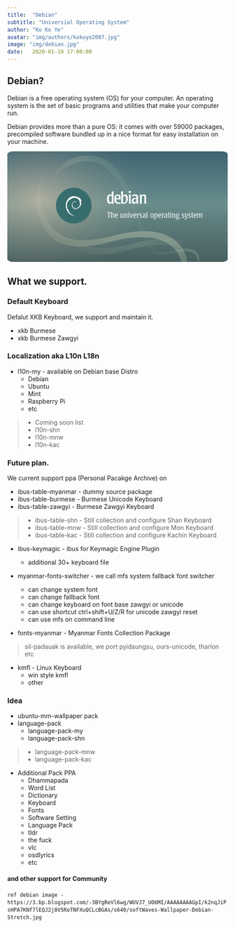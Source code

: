 ```yaml
---
title:  "Debian"
subtitle: "Universial Operating System"
author: "Ko Ko Ye"
avatar: "img/authors/kokoye2007.jpg"
image: "img/debian.jpg"
date:   2020-01-10 17:00:00
---
```


## Debian?

Debian is a free operating system (OS) for your computer. An operating system is the set of basic programs and utilities that make your computer run.

Debian provides more than a pure OS: it comes with over 59000 packages, precompiled software bundled up in a nice format for easy installation on your machine. 

![](./img/debian-1.png)

## What we support.

### Default Keyboard 

Defalut XKB Keyboard, we support and maintain it. 

- xkb Burmese 
- xkb Burmese Zawgyi 

### Localization aka L10n L18n 
- l10n-my  - available on Debian base Distro 
	- Debian
	- Ubuntu
	- Mint
	- Raspberry Pi
	- etc 
>- Coming soon list
>- l10n-shn
>- l10n-mnw
>- l10n-kac

### Future plan.

We current support ppa (Personal Pacakge Archive) on 

- ibus-table-myanmar - dummy source package
 - ibus-table-burmese - Burmese Unicode Keyboard
 - ibus-table-zawgyi - Burmese Zawgyi Keyboard
> - ibus-table-shn - Still collection and configure Shan Keyboard
> - ibus-table-mnw - Still collection and configure Mon Keyboard
> - ibus-table-kac - Still collection and configure Kachin Keyboard

- ibus-keymagic - ibus for Keymagic Engine Plugin
	- additional 30+ keyboard file 

- myanmar-fonts-switcher - we call mfs system fallback font switcher 
	- can change system font
	- can change fallback font
	- can change keyboard on font base zawgyi or unicode
	- can use shortcut ctrl+shift+U/Z/R for unicode zawgyi reset
	- can use mfs on command line
- fonts-myanmar - Myanmar Fonts Collection Package
> sil-padauak is available, we port pyidaungsu, ours-unicode, tharlon etc
- kmfl - Linux Keyboard 
	- win style kmfl
	- other  
### Idea
- ubuntu-mm-wallpaper pack
- language-pack 
	- language-pack-my
	- language-pack-shn
>	- language-pack-mnw 
> - language-pack-kac
- Additional Pack PPA
	- Dhammapada 
	- Word List 
	- Dictionary 
	- Keyboard
	- Fonts
	- Software Setting
	- Language Pack 
	- tldr
	- the fuck
	- vlc 
	- osdlyrics
	- etc

#### and other support for Community 

``` ref debian image - https://3.bp.blogspot.com/-3BYgReVl6wg/WUVJ7_UO6MI/AAAAAAAAGpI/k2nqJiPsHPA7KNf7lEQJ2j8V5RoTNFXuQCLcBGAs/s640/softWaves-Wallpaper-Debian-Stretch.jpg ```

